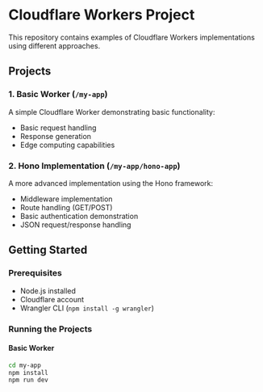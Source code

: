 # Cloudflare Workers Project

This repository contains examples of Cloudflare Workers implementations using different approaches.

## Projects

### 1. Basic Worker (`/my-app`)
A simple Cloudflare Worker demonstrating basic functionality:
- Basic request handling
- Response generation
- Edge computing capabilities

### 2. Hono Implementation (`/my-app/hono-app`)
A more advanced implementation using the Hono framework:
- Middleware implementation
- Route handling (GET/POST)
- Basic authentication demonstration
- JSON request/response handling

## Getting Started

### Prerequisites
- Node.js installed
- Cloudflare account
- Wrangler CLI (`npm install -g wrangler`)

### Running the Projects

#### Basic Worker
```bash
cd my-app
npm install
npm run dev
